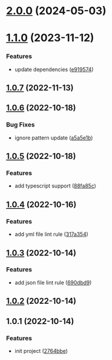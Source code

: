 # [2.0.0](https://github.com/liuxingyu521/esling-config/compare/v1.1.0...v2.0.0) (2024-05-03)



# [1.1.0](https://github.com/liuxingyu521/esling-config/compare/v1.0.7...v1.1.0) (2023-11-12)


### Features

* update dependencies ([e919574](https://github.com/liuxingyu521/esling-config/commit/e9195742dda7c100b8c016d1aa247b91b3e3174c))



## [1.0.7](https://github.com/liuxingyu521/eslint-config/compare/v1.0.6...v1.0.7) (2022-11-13)



## [1.0.6](https://github.com/liuxingyu521/eslint-config/compare/v1.0.5...v1.0.6) (2022-10-18)


### Bug Fixes

* ignore pattern update ([a5a5e1b](https://github.com/liuxingyu521/eslint-config/commit/a5a5e1b6b0de20f99f1693006c45d52b2929c522))



## [1.0.5](https://github.com/liuxingyu521/eslint-config/compare/v1.0.4...v1.0.5) (2022-10-18)


### Features

* add typescript support ([88fa85c](https://github.com/liuxingyu521/eslint-config/commit/88fa85ced59055fc816e3b914116b82995dd6df9))



## [1.0.4](https://github.com/liuxingyu521/eslint-config/compare/v1.0.3...v1.0.4) (2022-10-16)


### Features

* add yml file lint rule ([317a354](https://github.com/liuxingyu521/eslint-config/commit/317a3541980332f63fed16e298717b15b80fa2dc))



## [1.0.3](https://github.com/liuxingyu521/eslint-config/compare/v1.0.2...v1.0.3) (2022-10-14)


### Features

* add json file lint rule ([690dbd9](https://github.com/liuxingyu521/eslint-config/commit/690dbd9b3508ecf7e4042ae5f87bfc816fc71917))



## [1.0.2](https://github.com/liuxingyu521/esling-config/compare/v1.0.1...v1.0.2) (2022-10-14)



## 1.0.1 (2022-10-14)


### Features

* init project ([2764bbe](https://github.com/liuxingyu521/esling-config/commit/2764bbe524f3375b0ffd6a63a0ae1e208da6ae98))



